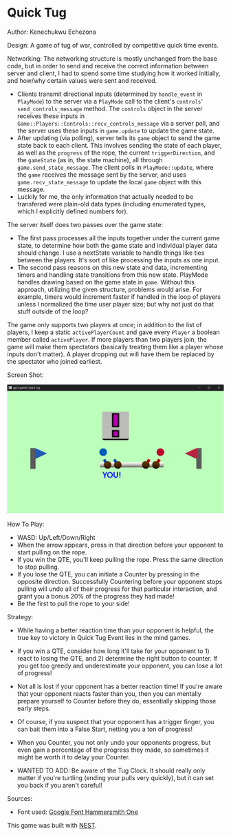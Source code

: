# Quick Tug

Author: Kenechukwu Echezona

Design: A game of tug of war, controlled by competitive quick time events.

Networking: The networking structure is mostly unchanged from the base code, but in order to send and receive the correct information between server and client, I had to spend some time studying how it worked initially, and how/why certain values were sent and received.
- Clients transmit directional inputs (determined by `handle_event` in `PlayMode`) to the server via a `PlayMode` call to the client's `controls`' `send_controls_message` method. The `controls` object in the server receives these inputs in `Game::Players::Controls::recv_controls_message` via a server poll, and the server uses these inputs in `game.update` to update the game state.
- After updating (via polling), server tells its `game` object to send the game state back to each client. This involves sending the state of each player, as well as the `progress` of the rope, the current `triggerDirection`, and the `gameState` (as in, the state machine), all through `game.send_state_message`. The client polls in `PlayMode::update`, where the `game` receives the message sent by the server, and uses `game.recv_state_message` to update the local `game` object with this message.
- Luckily for me, the only information that actually needed to be transfered were plain-old data types (including enumerated types, which I explicitly defined numbers for).

The server itself does two passes over the game state:
- The first pass processes all the inputs together under the current game state, to determine how both the game state and individual player data should change. I use a nextState variable to handle things like ties between the players. It's sort of like processing the inputs as one input.
- The second pass reasons on this new state and data, incrementing timers and handling state transitions from this new state.
PlayMode handles drawing based on the game state in `game`.
Without this approach, utilizing the given structure, problems would arise. For example, timers would increment faster if handled in the loop of players unless I normalized the time user player size; but why not just do that stuff outside of the loop?

The game only supports two players at once; in addition to the list of players, I keep a static `activePlayerCount` and gave every `Player` a boolean member called `activePlayer`. If more players than two players join, the game will make them spectators (basically treating them like a player whose inputs don't matter). A player dropping out will have them be replaced by the spectator who joined earliest.

Screen Shot:

![Screen Shot](screenshot.png)

How To Play:
- WASD: Up/Left/Down/Right
- When the arrow appears, press in that direction before your opponent to start pulling on the rope.
- If you win the QTE, you'll keep pulling the rope. Press the same direction to stop pulling.
- If you lose the QTE, you can initiate a Counter by pressing in the opposite direction. Successfully Countering before your opponent stops pulling will undo all of their progress for that particular interaction, and grant you a bonus 20% of the progress they had made!
- Be the first to pull the rope to your side!

Strategy:
- While having a better reaction time than your opponent is helpful, the true key to victory in Quick Tug Event lies in the mind games.
- If you win a QTE, consider how long it'll take for your opponent to 1) react to losing the QTE, and 2) determine the right button to counter. If you get too greedy and underestimate your opponent, you can lose a lot of progress!
- Not all is lost if your opponent has a better reaction time! If you're aware that your opponent reacts faster than you, then you can mentally prepare yourself to Counter before they do, essentially skipping those early steps.
- Of course, if you suspect that your opponent has a trigger finger, you can bait them into a False Start, netting you a ton of progress!
- When you Counter, you not only undo your opponents progress, but even gain a percentage of the progress they made, so sometimes it might be worth it to delay your Counter.

- WANTED TO ADD: Be aware of the Tug Clock. It should really only matter if you're turtling (ending your pulls very quickly), but it can set you back if you aren't careful!

Sources:
- Font used: [Google Font Hammersmith One](https://fonts.google.com/specimen/Hammersmith+One?preview.text=Select%20a%20cone%20type!&query=nic)

This game was built with [NEST](NEST.md).

